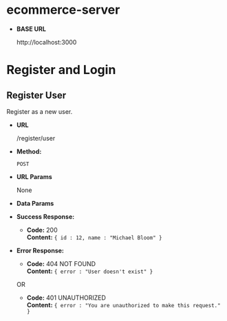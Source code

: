 # ecommerce-server

* **BASE URL**
  
  http://localhost:3000
  

# Register and Login

**Register User**
----
  Register as a new user.

* **URL**

  /register/user

* **Method:**

  `POST`
  
*  **URL Params**

   None

* **Data Params**

  

* **Success Response:**

  * **Code:** 200 <br />
    **Content:** `{ id : 12, name : "Michael Bloom" }`
 
* **Error Response:**

  * **Code:** 404 NOT FOUND <br />
    **Content:** `{ error : "User doesn't exist" }`

  OR

  * **Code:** 401 UNAUTHORIZED <br />
    **Content:** `{ error : "You are unauthorized to make this request." }`
